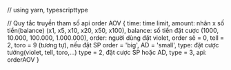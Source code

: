 // using yarn, typescripttype

// Quy tắc truyền tham số api order AOV
{
    time: time limit,
    amount: nhân x số tiền(balance) (x1, x5, x10, x20, x50, x100),
    balance: số tiền đặt cược (1000, 10.000, 100.000, 1.000.000),
    order: người dùng đặt violet, order sẽ = 0, tell = 2, toro = 9 (tương tự), nếu đặt SP order = 'big', AD = 'small',
    type: đặt cược tướng(violet, tell, toro,...) type = 2, đặt cược SP hoặc AD, type = 3,
    api: orderAOV
}